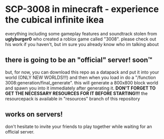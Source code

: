 # SCP-3008 in minecraft - experience the cubical infinite ikea
everything including some gameplay features and soundtrack stolen from **uglyburger0** who created a roblox game called "3008". please check out his work if you haven't, but im sure you already know who im talking about

## there is going to be an "official" server! soon™
but, for now, you can download this repo as a datapack and put it into your world (ONLY NEW WORLDS!!!) and then when you load in do a "/function 3008:generation/final_generate". this will generate a 800x800 block world and spawn you into it immediately after generating it. **DON'T FORGET TO GET THE NECESSARY RESOURCES FOR IT BEFORE STARTING!!!** the resourcepack is available in "resources" branch of this repository


## works on servers!
don't hesitate to invite your friends to play together while waiting for an official server.